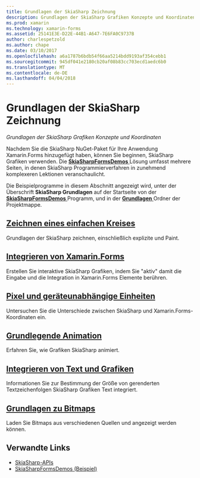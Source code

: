 ```yaml
---
title: Grundlagen der SkiaSharp Zeichnung
description: Grundlagen der SkiaSharp Grafiken Konzepte und Koordinaten
ms.prod: xamarin
ms.technology: xamarin-forms
ms.assetid: 25141E3E-D22E-44B1-A647-7E6FA0C9737B
author: charlespetzold
ms.author: chape
ms.date: 03/10/2017
ms.openlocfilehash: a6a1787b6bdb54f66aa5214bdd9193af354cebb1
ms.sourcegitcommit: 945df041e2180cb20af08b83cc703ecd1aedc6b0
ms.translationtype: MT
ms.contentlocale: de-DE
ms.lasthandoff: 04/04/2018
---
```

# <a name="skiasharp-drawing-basics"></a>Grundlagen der SkiaSharp Zeichnung

_Grundlagen der SkiaSharp Grafiken Konzepte und Koordinaten_

Nachdem Sie die SkiaSharp NuGet-Paket für Ihre Anwendung Xamarin.Forms hinzugefügt haben, können Sie beginnen, SkiaSharp Grafiken verwenden. Die [ **SkiaSharpFormsDemos** ](https://developer.xamarin.com/samples/xamarin-forms/SkiaSharpForms/Demos/) Lösung umfasst mehrere Seiten, in denen SkiaSharp Programmierverfahren in zunehmend komplexeren Lektionen veranschaulicht.

Die Beispielprogramme in diesem Abschnitt angezeigt wird, unter der Überschrift **SkiaSharp Grundlagen** auf der Startseite von der [ **SkiaSharpFormsDemos** ](https://developer.xamarin.com/samples/xamarin-forms/SkiaSharpForms/Demos/) Programm, und in der [ **Grundlagen** ](https://github.com/xamarin/xamarin-forms-samples/tree/master/SkiaSharpForms/SkiaSharpFormsDemos/SkiaSharpFormsDemos/SkiaSharpFormsDemos/Basics) Ordner der Projektmappe.

## <a name="drawing-a-simple-circlecirclemd"></a>[Zeichnen eines einfachen Kreises](circle.md)

Grundlagen der SkiaSharp zeichnen, einschließlich explizite und Paint.

## <a name="integrating-with-xamarinformsintegrationmd"></a>[Integrieren von Xamarin.Forms](integration.md)

Erstellen Sie interaktive SkiaSharp Grafiken, indem Sie "aktiv" damit die Eingabe und die Integration in Xamarin.Forms Elemente berühren.

## <a name="pixels-and-device-independent-unitspixelsmd"></a>[Pixel und geräteunabhängige Einheiten](pixels.md)

Untersuchen Sie die Unterschiede zwischen SkiaSharp und Xamarin.Forms-Koordinaten ein.

## <a name="basic-animationanimationmd"></a>[Grundlegende Animation](animation.md)

Erfahren Sie, wie Grafiken SkiaSharp animiert.

## <a name="integrating-text-and-graphicstextmd"></a>[Integrieren von Text und Grafiken](text.md)

Informationen Sie zur Bestimmung der Größe von gerenderten Textzeichenfolgen SkiaSharp Grafiken Text integriert.

## <a name="bitmap-basicsbitmapsmd"></a>[Grundlagen zu Bitmaps](bitmaps.md)

Laden Sie Bitmaps aus verschiedenen Quellen und angezeigt werden können.


## <a name="related-links"></a>Verwandte Links

- [SkiaSharp-APIs](https://developer.xamarin.com/api/root/SkiaSharp/)
- [SkiaSharpFormsDemos (Beispiel)](https://developer.xamarin.com/samples/xamarin-forms/SkiaSharpForms/Demos/)
